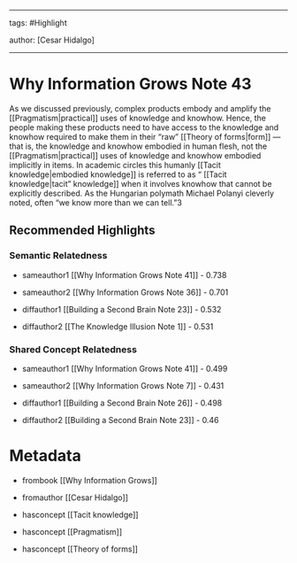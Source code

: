 




---

tags: #Highlight

author: [Cesar Hidalgo]

---
# Why Information Grows Note 43




As we discussed previously, complex products embody and amplify the  [[Pragmatism|practical]]  uses of knowledge and knowhow. Hence, the people making these products need to have access to the knowledge and knowhow required to make them in their “raw”  [[Theory of forms|form]] —that is, the knowledge and knowhow embodied in human flesh, not the  [[Pragmatism|practical]]  uses of knowledge and knowhow embodied implicitly in items. In academic circles this humanly  [[Tacit knowledge|embodied knowledge]]  is referred to as “ [[Tacit knowledge|tacit” knowledge]]  when it involves knowhow that cannot be explicitly described. As the Hungarian polymath Michael Polanyi cleverly noted, often “we know more than we can tell.”3


## Recommended Highlights

### Semantic Relatedness


- sameauthor1 [[Why Information Grows Note 41]] - 0.738

- sameauthor2 [[Why Information Grows Note 36]] - 0.701

- diffauthor1 [[Building a Second Brain Note 23]] - 0.532

- diffauthor2 [[The Knowledge Illusion Note 1]] - 0.531
### Shared Concept Relatedness


- sameauthor1 [[Why Information Grows Note 41]] - 0.499

- sameauthor2 [[Why Information Grows Note 7]] - 0.431

- diffauthor1 [[Building a Second Brain Note 26]] - 0.498

- diffauthor2 [[Building a Second Brain Note 23]] - 0.46
# Metadata


- frombook [[Why Information Grows]]

- fromauthor [[Cesar Hidalgo]]

- hasconcept [[Tacit knowledge]]

- hasconcept [[Pragmatism]]

- hasconcept [[Theory of forms]]